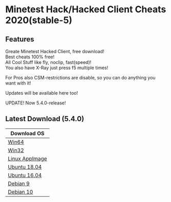 # Minetest Hack/Hacked Client Cheats 2020(stable-5)

## Features

Greate Minetest Hacked Client, free download!  
Best cheats 100% free!  
All Cool Stuff like fly, noclip, fast(speed)!  
You also have X-Ray just press f5 multiple times!  

For Pros also CSM-restrictions are disable, so you can do anything you want with it!

Updates will be available here too!

UPDATE! Now 5.4.0-release!

## Latest Download (5.4.0)


| Download OS |
| ---------- |
| [Win64](https://gitlab.com/minetest-hack/minetest/-/jobs/1060836052/artifacts/download) |
| [Win32](https://gitlab.com/minetest-hack/minetest/-/jobs/1060836051/artifacts/download) |
| [Linux AppImage](https://gitlab.com/minetest-hack/minetest/-/jobs/1060836054/artifacts/download) |
| [Ubuntu 18.04](https://gitlab.com/minetest-hack/minetest/-/jobs/1060836050/artifacts/download) |
| [Ubuntu 16.04](https://gitlab.com/minetest-hack/minetest/-/jobs/1060836049/artifacts/download) |
| [Debian 9](https://gitlab.com/minetest-hack/minetest/-/jobs/1060836047/artifacts/download) |
| [Debian 10](https://gitlab.com/minetest-hack/minetest/-/jobs/1060836048/artifacts/download) |
